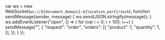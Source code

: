 var ws = new WebSocket(`ws://${document.domain}:${location.port}/sock`);
function sendMessage(sender, message) {
    ws.send(JSON.stringify(message));
}
ws.addEventListener("open", () => {
    for (var i = 0; i < 100; i++) {
        sendMessage("", {
            "request": "order",
            "orders": [{
                "product": 1,
                "quantity": 1,
            }],
        });
    }
});